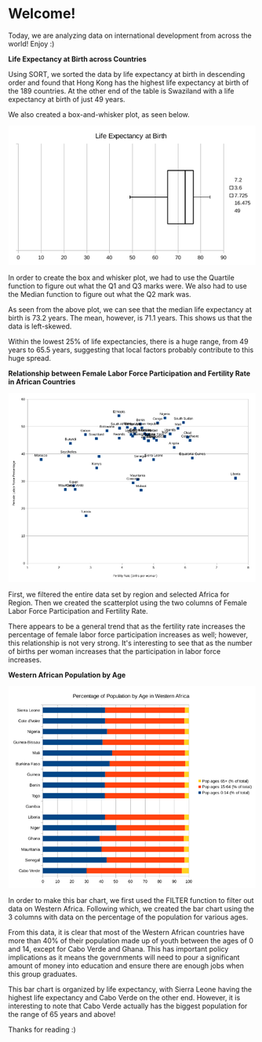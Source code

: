 # Welcome!

Today, we are analyzing data on international development from across the world! Enjoy :) 

**Life Expectancy at Birth across Countries**

Using SORT, we sorted the data by life expectancy at birth in descending order and found that Hong Kong has the highest life expectancy at birth of the 189 countries. At the other end of the table is Swaziland with a life expectancy at birth of just 49 years. 

We also created a box-and-whisker plot, as seen below. 

![Life Expectancy at Birth](boxandwhiskerplot.png)




In order to create the box and whisker plot, we had to use the Quartile function to figure out what the Q1 and Q3 marks were. We also had to use the Median function to figure out what the Q2 mark was. 

As seen from the above plot, we can see that the median life expectancy at birth is 73.2 years. The mean, however, is 71.1 years. This shows us that the data is left-skewed. 

Within the lowest 25% of life expectancies, there is a huge range, from 49 years to 65.5 years, suggesting that local factors probably contribute to this huge spread. 


**Relationship between Female Labor Force Participation and Fertility Rate in African Countries**

![Relationship Between Female Labor Force Participation Percentage and Fertility Rate in African Countries](fertilitylabor.png)

First, we filtered the entire data set by region and selected Africa for Region. Then we created the scatterplot using the two columns of Female Labor Force Participation and Fertility Rate.

There appears to be a general trend that as the fertility rate increases the percentage of female labor force participation increases as well; however, this relationship is not very strong. It's interesting to see that as the number of births per woman increases that the participation in labor force increases. 


**Western African Population by Age**

![Percentage of Population by Age in Western Africa](africapopulation2.png)

In order to make this bar chart, we first used the FILTER function to filter out data on Western Africa. Following which, we created the bar chart using the 3 columns with data on the percentage of the population for various ages. 

From this data, it is clear that most of the Western African countries have more than 40% of their population made up of youth between the ages of 0 and 14, except for Cabo Verde and Ghana. This has important policy implications as it means the governments will need to pour a significant amount of money into education and ensure there are enough jobs when this group graduates. 

This bar chart is organized by life expectancy, with Sierra Leone having the highest life expectancy and Cabo Verde on the other end. However, it is interesting to note that Cabo Verde actually has the biggest population for the range of 65 years and above! 

Thanks for reading :) 




